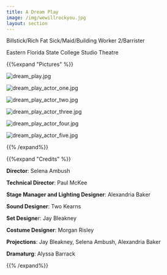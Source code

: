 ```yaml
---
title: A Dream Play
image: /img/wewillrockyou.jpg
layout: section
---
```




 Billstick/Rich Fat Sick/Maid/Building Worker 2/Barrister

Eastern Florida State College Studio Theatre

{{%expand "Pictures" %}}

![dream_play.jpg](/dream_play.jpg)

![dream_play_actor_one.jpg](/dream_play_actor_one.jpg)

![dream_play_actor_two.jpg](/dream_play_actor_two.jpg)

![dream_play_actor_three.jpg](/dream_play_actor_three.jpg)

![dream_play_actor_four.jpg](/dream_play_actor_four.jpg)

![dream_play_actor_five.jpg](/dream_play_actor_five.jpg)

{{% /expand%}}

{{%expand "Credits" %}}

**Director**: Selena Ambush

**Technical Director**: Paul McKee

**Stage Manager and Lighting Designer**: Alexandria Baker

**Sound Designer**: Two Kearns

**Set Designe**r: Jay Bleakney

**Costume Designer**: Morgan Risley

**Projections**: Jay Bleakney, Selena Ambush, Alexandria Baker

**Dramaturg**: Alyssa Barrack

{{% /expand%}}






